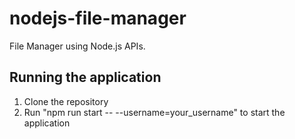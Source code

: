# nodejs-file-manager
File Manager using Node.js APIs.

## Running the application
1. Clone the repository
2. Run "npm run start -- --username=your_username" to start the application


